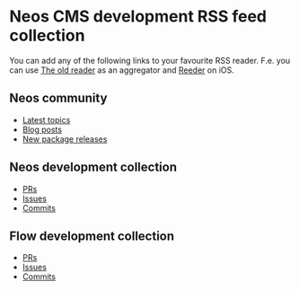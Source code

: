 # Neos CMS development RSS feed collection

You can add any of the following links to your favourite RSS reader.
F.e. you can use [The old reader](https://theoldreader.com/) as an aggregator and [Reeder](https://www.reederapp.com) on iOS.

## Neos community

* [Latest topics](https://discuss.neos.io/latest.rss)
* [Blog posts](https://www.neos.io/rss.xml)
* [New package releases](https://neos.io/download-and-extend/packages.atom)

## Neos development collection

* [PRs](https://rsshub.app/github/pull/neos/neos-development-collection)
* [Issues](https://rsshub.app/github/issue/neos/neos-development-collection/all)
* [Commits](https://github.com/neos/neos-development-collection/commits.atom)

## Flow development collection

* [PRs](https://rsshub.app/github/pull/neos/flow-development-collection)
* [Issues](https://rsshub.app/github/issue/neos/flow-development-collection/all)
* [Commits](https://github.com/neos/flow-development-collection/commits.atom)

